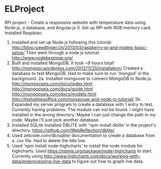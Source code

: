 ELProject
=========

RPi project - Create a responsive website with temperature data using Node.js, a database, and Angular.js
0. Set up RPi with 8GB memory card. Installed Raspbian.
1. Installed and set up Node.js following this tutorial:
	http://blog.rueedlinger.ch/2013/03/raspberry-pi-and-nodejs-basic-setup/
	Then went through a node.js tutorial: http://www.nodebeginner.org/
2. Built and installed MongoDB. It took ~9 hours total!
	http://mongopi.wordpress.com/2012/11/25/installation/
	Created a database to test MongoDB. Had to make sure to run 'mongod' in the background.
2a. Installed mongoose to connect  MongoDB to Node.js.
	http://mongoosejs.com/docs/index.html
	http://mongoosejs.com/docs/guide.html
	http://mongoosejs.com/docs/models.html
	http://theholmesoffice.com/mongoose-and-node-js-tutorial/
2b. Expanded my server program to create a database with 1 entry to test.
	Currently having problems. The module can not be found. I might have installed in the wrong directory.
	Maybe I can just change the path in my code. Maybe I'll just pick another database. 
3. Installed SQLite 
   Installed DBLITE with 'npm install dblite' in the project's directory.
   https://github.com/WebReflection/dblite/
4. Used zetcode.com/db/sqlite/ documentation to create a database from a .csv file.
   Had to delete the title line.
5. Used 'npm install node-highcharts' to install the node module for highcharts.
   Used https://npmjs.org/package/node-highcharts to start.
   Currently using http://www.highcharts.com/docs/working-with-data/preprocessing-live-data to figure out how to graph live data.
   